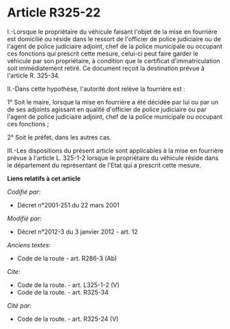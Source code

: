 # Article R325-22

I.-Lorsque le propriétaire du véhicule faisant l'objet de la mise en fourrière est domicilié ou réside dans le ressort de
l'officier de police judiciaire ou de l'agent de police judiciaire adjoint, chef de la police municipale ou occupant ces
fonctions qui prescrit cette mesure, celui-ci peut faire garder le véhicule par son propriétaire, à condition que le
certificat d'immatriculation soit immédiatement retiré. Ce document reçoit la destination prévue à l'article R. 325-34. 

II.-Dans cette hypothèse, l'autorité dont relève la fourrière est : 

1° Soit le maire, lorsque la mise en fourrière a été décidée par lui ou par un de ses adjoints agissant en qualité d'officier
de police judiciaire ou par l'agent de police judiciaire adjoint, chef de la police municipale ou occupant ces fonctions ; 

2° Soit le préfet, dans les autres cas. 

III.-Les dispositions du présent article sont applicables à la mise en fourrière prévue à l'article L. 325-1-2 lorsque le
propriétaire du véhicule réside dans le département du représentant de l'Etat qui a prescrit cette mesure.

**Liens relatifs à cet article**

_Codifié par_:

  - Décret n°2001-251 du 22 mars 2001

_Modifié par_:

  - Décret n°2012-3 du 3 janvier 2012 - art. 12

_Anciens textes_:

  - Code de la route - art. R286-3 (Ab)

_Cite_:

  - Code de la route. - art. L325-1-2 (V)
  - Code de la route. - art. R325-34

_Cité par_:

  - Code de la route. - art. R325-24 (V)
